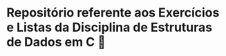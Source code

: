 # Repositório referente aos Exercícios e Listas da Disciplina de Estruturas de Dados em C :bookmark_tabs:
